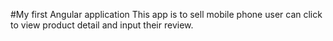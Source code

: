 #My first Angular application
This app is to sell mobile phone user can click to view product detail and input their review.
